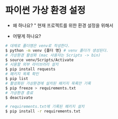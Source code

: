 # 파이썬 가상 환경 설정
- 왜 하나요?
" 현재 프로젝트를 위한 환경 설정을 위해서

- 어떻게 하나요?

```bash
# 대체로 폴더명은 venv로 작성한다.
$ python -m venv {폴더 명} # venv 폴더가 생성된다.
# 가상환경 활성화 (mac 사용자는 Scripts -> bin)
$ source venv/Scripts/Activate
# 시용할 외부 라이브러리 설치
$ pip install requests
# 패키지 목록 확인
$ pip list
# 활성화된 가상환경에 설치된 패키지 목록만 기록
$ pip freeze > requirements.txt
# 가상환경 종료
$ deactivate

# requirements.txt에 기록된 패키지 설치
$ pip install -r requirements.txt
```